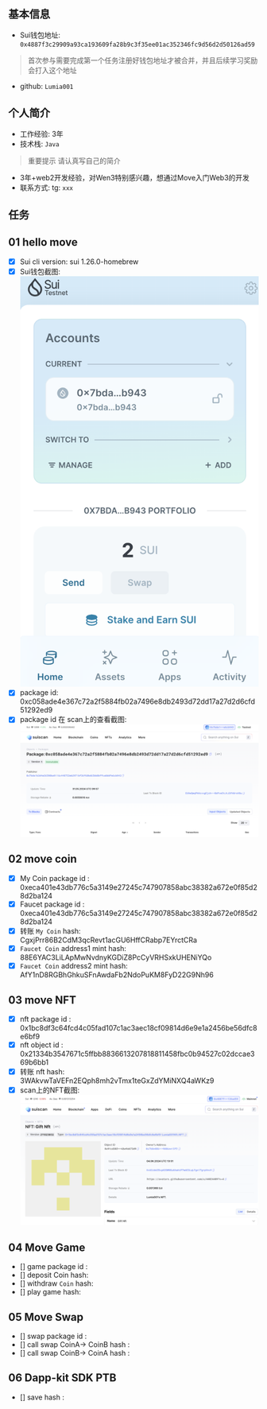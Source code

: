 ## 基本信息

- Sui钱包地址: `0x4887f3c29909a93ca193609fa28b9c3f35ee01ac352346fc9d56d2d50126ad59`

> 首次参与需要完成第一个任务注册好钱包地址才被合并，并且后续学习奖励会打入这个地址

- github: `Lumia001`

## 个人简介

- 工作经验: 3年
- 技术栈: `Java`

> 重要提示 请认真写自己的简介

- 3年+web2开发经验，对Wen3特别感兴趣，想通过Move入门Web3的开发
- 联系方式: tg: `xxx`

## 任务

## 01 hello move

- [x] Sui cli version: sui 1.26.0-homebrew
- [x] Sui钱包截图: ![Sui钱包截图](./images/task1/sui-wallet.png)
- [x] package id: 0xc058ade4e367c72a2f5884fb02a7496e8db2493d72dd17a27d2d6cfd51292ed9
- [x] package id 在 scan上的查看截图:![Scan截图](./images/task1/suiscan_view.png)

## 02 move coin

- [x] My Coin package id : 0xeca401e43db776c5a3149e27245c747907858abc38382a672e0f85d28d2ba124
- [x] Faucet package id : 0xeca401e43db776c5a3149e27245c747907858abc38382a672e0f85d28d2ba124
- [x] 转账 `My Coin` hash: CgxjPrr86B2CdM3qcRevt1acGU6HffCRabp7EYrctCRa
- [x] `Faucet Coin` address1 mint hash: 88E6YAC3LiLApMwNvdnyKGDiZ8PcCyVRHSxkUHENiYQo
- [x] `Faucet Coin` address2 mint hash: AfY1nD8RGBhGhkuSFnAwdaFb2NdoPuKM8FyD22G9Nh96

## 03 move NFT

- [x] nft package id : 0x1bc8df3c64fcd4c05fad107c1ac3aec18cf09814d6e9e1a2456be56dfc8e6bf9
- [x] nft object id : 0x21334b3547671c5ffbb8836613207818811458fbc0b94527c02dccae369b6bb1
- [x] 转账 nft hash: 3WAkvwTaVEFn2EQph8mh2vTmx1teGxZdYMiNXQ4aWKz9
- [x] scan上的NFT截图:![Scan截图](./images/task3/task3-nft.png)
## 04 Move Game

- [] game package id :
- [] deposit Coin hash:
- [] withdraw `Coin` hash:
- [] play game hash:

## 05 Move Swap

- [] swap package id :
- [] call swap CoinA-> CoinB hash :
- [] call swap CoinB-> CoinA hash :

## 06 Dapp-kit SDK PTB

- [] save hash :
